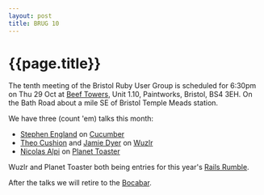 ```yaml
---
layout: post
title: BRUG 10 
---
```


# {{page.title}}

The tenth meeting of the Bristol Ruby User Group is scheduled for 6:30pm on Thu 29 Oct at [Beef Towers](http://www.wearebeef.co.uk/contact_us), Unit 1.10, Paintworks, Bristol, BS4 3EH. On the Bath Road about a mile SE of Bristol Temple Meads station.

We have three (count 'em) talks this month:

* [Stephen England](http://twitter.com/stephenengland) on [Cucumber](http://cukes.info/)
* [Theo Cushion](http://teitter.com/theozaurus) and [Jamie Dyer](http://twitter.com/kernowsoul) on [Wuzlr](http://wuzlr.com)
* [Nicolas Alpi](http://twitter.com/spyou) on [Planet Toaster](http://www.planettoaster.com/)

Wuzlr and Planet Toaster both being entries for this year's [Rails Rumble](http://r09.railsrumble.com/entries).

After the talks we will retire to the [Bocabar](http://www.paintworksbristol.co.uk/index.php?id=6).